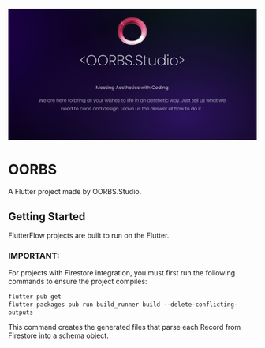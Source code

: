 ![alt text](assets/images/img.jpg)
# OORBS

A Flutter project made by OORBS.Studio.

## Getting Started

FlutterFlow projects are built to run on the Flutter.

### IMPORTANT:

For projects with Firestore integration, you must first run the following commands to ensure the project compiles:

```
flutter pub get
flutter packages pub run build_runner build --delete-conflicting-outputs
```

This command creates the generated files that parse each Record from Firestore into a schema object.
